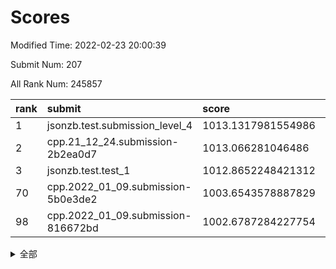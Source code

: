 # Scores

Modified Time: 2022-02-23 20:00:39

Submit Num: 207

All Rank Num: 245857

| rank |               submit               |       score        |       sigma        | pk_num |
| :--- | :--------------------------------- | :----------------- | :----------------- | :----- |
| 1    | jsonzb.test.submission_level_4     | 1013.1317981554986 | 0.7893001705614474 | 4749   |
| 2    | cpp.21_12_24.submission-2b2ea0d7   | 1013.066281046486  | 0.7745699436438946 | 4753   |
| 3    | jsonzb.test.test_1                 | 1012.8652248421312 | 0.8033339794570756 | 4744   |
| 70   | cpp.2022_01_09.submission-5b0e3de2 | 1003.6543578887829 | 0.7217154514793944 | 4749   |
| 98   | cpp.2022_01_09.submission-816672bd | 1002.6787284227754 | 0.7129795665422434 | 4749   |


<details>
<summary>全部</summary>

| rank |                 submit                 |       score        |       sigma        | pk_num |
| :--- | :------------------------------------- | :----------------- | :----------------- | :----- |
| 1    | jsonzb.test.submission_level_4         | 1013.1317981554986 | 0.7893001705614474 | 4749   |
| 2    | cpp.21_12_24.submission-2b2ea0d7       | 1013.066281046486  | 0.7745699436438946 | 4753   |
| 3    | jsonzb.test.test_1                     | 1012.8652248421312 | 0.8033339794570756 | 4744   |
| 4    | gobigger.level_3.submission_level_3_8  | 1012.4492890218318 | 0.8047272784241281 | 4756   |
| 5    | gobigger.level_3.submission_level_3_39 | 1011.5048667634295 | 0.7477051411110935 | 4747   |
| 6    | gobigger.level_3.submission_level_3_24 | 1011.4782897962232 | 0.761618127109848  | 4756   |
| 7    | gobigger.level_3.submission_level_3_25 | 1011.3623034021084 | 0.7841036699595565 | 4753   |
| 8    | gobigger.level_3.submission_level_3_14 | 1011.3093800296252 | 0.7660761240251135 | 4753   |
| 9    | gobigger.level_3.submission_level_3_37 | 1011.0527000859628 | 0.7599948224579726 | 4752   |
| 10   | gobigger.level_3.submission_level_3_48 | 1011.0288901021801 | 0.7909551382356955 | 4752   |
| 11   | gobigger.level_3.submission_level_3_34 | 1010.864929220829  | 0.757722020274069  | 4751   |
| 12   | gobigger.level_3.submission_level_3_21 | 1010.760830870045  | 0.7658609492152375 | 4753   |
| 13   | gobigger.level_3.submission_level_3_11 | 1010.5640935503894 | 0.8018236777023751 | 4752   |
| 14   | gobigger.level_3.submission_level_3_36 | 1010.5145165089233 | 0.75677204417897   | 4750   |
| 15   | gobigger.level_3.submission_level_3_20 | 1010.4869538820107 | 0.756291993658656  | 4752   |
| 16   | gobigger.level_3.submission_level_3_13 | 1010.4820768858557 | 0.7508805203785991 | 4746   |
| 17   | gobigger.level_3.submission_level_3_26 | 1010.4696734887543 | 0.7603954353639226 | 4750   |
| 18   | gobigger.level_3.submission_level_3_0  | 1010.3351517894437 | 0.7803909584408079 | 4758   |
| 19   | gobigger.level_3.submission_level_3_30 | 1010.2995858104869 | 0.7736765521356356 | 4746   |
| 20   | gobigger.level_3.submission_level_3_32 | 1010.2676579356805 | 0.7495270708492892 | 4748   |
| 21   | gobigger.level_3.submission_level_3_22 | 1010.2102454591173 | 0.7655690402122882 | 4752   |
| 22   | gobigger.level_3.submission_level_3_41 | 1010.115210566482  | 0.7629761564976312 | 4749   |
| 23   | gobigger.level_3.submission_level_3_9  | 1010.065929712806  | 0.7536335108767578 | 4749   |
| 24   | gobigger.level_3.submission_level_3_15 | 1010.0461370694703 | 0.7474086045351473 | 4753   |
| 25   | gobigger.level_3.submission_level_3_16 | 1010.0002541946486 | 0.7483363544288167 | 4748   |
| 26   | gobigger.level_3.submission_level_3_17 | 1009.8514883655604 | 0.7689083261608831 | 4752   |
| 27   | gobigger.level_3.submission_level_3_1  | 1009.8368841215291 | 0.7752064016919769 | 4754   |
| 28   | gobigger.level_3.submission_level_3_33 | 1009.7695010449323 | 0.7453858923195942 | 4749   |
| 29   | gobigger.level_3.submission_level_3_5  | 1009.7450298489315 | 0.7579661587815539 | 4756   |
| 30   | gobigger.level_3.submission_level_3_40 | 1009.6934840588307 | 0.7574534632285165 | 4753   |
| 31   | gobigger.level_3.submission_level_3_38 | 1009.6879864028755 | 0.7618221367509945 | 4750   |
| 32   | gobigger.level_3.submission_level_3_44 | 1009.6864228473368 | 0.7655088938228485 | 4753   |
| 33   | gobigger.level_3.submission_level_3_35 | 1009.6653275117841 | 0.7833181671266836 | 4751   |
| 34   | gobigger.level_3.submission_level_3_47 | 1009.6567291963793 | 0.7615799134917679 | 4749   |
| 35   | gobigger.level_3.submission_level_3_3  | 1009.6525734219712 | 0.7407728769437645 | 4751   |
| 36   | gobigger.level_3.submission_level_3_10 | 1009.6327544271445 | 0.7509417439959006 | 4748   |
| 37   | gobigger.level_3.submission_level_3_43 | 1009.631153001772  | 0.7425588978200734 | 4749   |
| 38   | gobigger.level_3.submission_level_3_27 | 1009.6224577262082 | 0.759377382400559  | 4749   |
| 39   | gobigger.level_3.submission_level_3_6  | 1009.4937445628113 | 0.7583067013647654 | 4758   |
| 40   | gobigger.level_3.submission_level_3_4  | 1009.4899739972916 | 0.7489284832143239 | 4750   |
| 41   | gobigger.level_3.submission_level_3_7  | 1009.4012496980829 | 0.7579397095178009 | 4747   |
| 42   | gobigger.level_3.submission_level_3_18 | 1009.3604753989079 | 0.7557384554195884 | 4748   |
| 43   | gobigger.level_3.submission_level_3_42 | 1009.3325766224335 | 0.7523688175619521 | 4752   |
| 44   | gobigger.level_3.submission_level_3_2  | 1009.1726302613403 | 0.748844488040678  | 4748   |
| 45   | gobigger.level_3.submission_level_3_23 | 1009.0874391242362 | 0.7579615166342059 | 4750   |
| 46   | gobigger.level_3.submission_level_3_31 | 1009.0469037366747 | 0.7459513968401821 | 4749   |
| 47   | gobigger.level_3.submission_level_3_46 | 1008.9569889654181 | 0.7602560875608722 | 4750   |
| 48   | gobigger.level_3.submission_level_3_49 | 1008.8657760625421 | 0.7456533992790673 | 4752   |
| 49   | gobigger.level_3.submission_level_3_45 | 1008.8499847844583 | 0.7534540470752151 | 4747   |
| 50   | gobigger.level_3.submission_level_3_12 | 1008.7727557031617 | 0.7490955934902341 | 4746   |
| 51   | gobigger.level_3.submission_level_3_29 | 1008.5707645978123 | 0.7436620005665626 | 4754   |
| 52   | gobigger.level_3.submission_level_3_28 | 1008.4133988638085 | 0.740640499481582  | 4754   |
| 53   | gobigger.level_3.submission_level_3_19 | 1007.3808609522614 | 0.7340645067574951 | 4753   |
| 54   | gobigger.level_1.submission_level_1_13 | 1004.7402380938847 | 0.7118445622062701 | 4750   |
| 55   | gobigger.level_1.submission_level_1_23 | 1004.591737474431  | 0.7370206226519064 | 4749   |
| 56   | gobigger.level_1.submission_level_1_33 | 1004.2054700821147 | 0.7312405559295105 | 4756   |
| 57   | gobigger.level_1.submission_level_1_38 | 1004.1808624456241 | 0.7171622540291983 | 4750   |
| 58   | gobigger.level_1.submission_level_1_4  | 1004.1461176281427 | 0.7285696362754585 | 4754   |
| 59   | gobigger.level_1.submission_level_1_48 | 1004.0705559768726 | 0.7087818280357232 | 4748   |
| 60   | gobigger.level_1.submission_level_1_3  | 1004.0177776081144 | 0.7205746652480713 | 4751   |
| 61   | gobigger.level_1.submission_level_1_26 | 1003.9724065525236 | 0.7243472011641842 | 4755   |
| 62   | gobigger.level_1.submission_level_1_11 | 1003.8295152657508 | 0.7098806437714824 | 4755   |
| 63   | gobigger.level_1.submission_level_1_12 | 1003.7834208976653 | 0.7240856020905737 | 4750   |
| 64   | gobigger.level_1.submission_level_1_25 | 1003.7584003479279 | 0.7146542793865172 | 4753   |
| 65   | gobigger.level_1.submission_level_1_0  | 1003.7250141803408 | 0.7084622452308245 | 4750   |
| 66   | gobigger.level_1.submission_level_1_31 | 1003.7191276496904 | 0.7157713690386399 | 4745   |
| 67   | gobigger.level_1.submission_level_1_43 | 1003.7068694022462 | 0.7170876759604995 | 4751   |
| 68   | gobigger.level_1.submission_level_1_39 | 1003.6700139269685 | 0.7049449277358073 | 4752   |
| 69   | gobigger.level_1.submission_level_1_14 | 1003.667625234022  | 0.7079223867677424 | 4750   |
| 70   | cpp.2022_01_09.submission-5b0e3de2     | 1003.6543578887829 | 0.7217154514793944 | 4749   |
| 71   | gobigger.level_1.submission_level_1_24 | 1003.6439737095275 | 0.7091174314266473 | 4750   |
| 72   | gobigger.level_1.submission_level_1_10 | 1003.5825125241763 | 0.7174218751097361 | 4757   |
| 73   | gobigger.level_1.submission_level_1_19 | 1003.5741034336178 | 0.7190954654749901 | 4748   |
| 74   | gobigger.level_1.submission_level_1_32 | 1003.5682623228096 | 0.7159631600723128 | 4750   |
| 75   | gobigger.level_1.submission_level_1_20 | 1003.4979494896785 | 0.7212273516393275 | 4755   |
| 76   | gobigger.level_1.submission_level_1_22 | 1003.4407677087128 | 0.7125985618419708 | 4748   |
| 77   | gobigger.level_1.submission_level_1_37 | 1003.4365865243511 | 0.7153198412623482 | 4747   |
| 78   | gobigger.level_1.submission_level_1_6  | 1003.3771100248232 | 0.7192036799557309 | 4747   |
| 79   | gobigger.level_1.submission_level_1_16 | 1003.3758666602192 | 0.7109805607715781 | 4751   |
| 80   | gobigger.level_1.submission_level_1_29 | 1003.358362819099  | 0.7173867337040931 | 4754   |
| 81   | gobigger.level_1.submission_level_1_44 | 1003.3334694814652 | 0.7151654616758037 | 4754   |
| 82   | gobigger.level_1.submission_level_1_45 | 1003.2702159601993 | 0.720837353075717  | 4746   |
| 83   | gobigger.level_1.submission_level_1_35 | 1003.2676295811564 | 0.718660096460088  | 4752   |
| 84   | gobigger.level_1.submission_level_1_5  | 1003.2635401363684 | 0.7113540020924339 | 4751   |
| 85   | gobigger.level_1.submission_level_1_27 | 1003.1308680534045 | 0.7179203044155936 | 4745   |
| 86   | gobigger.level_1.submission_level_1_1  | 1003.129400711049  | 0.7104524524232804 | 4748   |
| 87   | gobigger.level_1.submission_level_1_46 | 1003.1042171882483 | 0.7187570404456568 | 4752   |
| 88   | gobigger.level_1.submission_level_1_2  | 1003.0805911671061 | 0.7156207763307878 | 4755   |
| 89   | gobigger.level_1.submission_level_1_21 | 1003.0159925803017 | 0.7199594432549785 | 4748   |
| 90   | gobigger.level_1.submission_level_1_28 | 1002.9664248559484 | 0.7134507881232243 | 4747   |
| 91   | gobigger.level_1.submission_level_1_36 | 1002.9430372490194 | 0.7145064782151699 | 4748   |
| 92   | gobigger.level_1.submission_level_1_42 | 1002.8886114679071 | 0.7158747809159429 | 4751   |
| 93   | gobigger.level_1.submission_level_1_34 | 1002.8763501048219 | 0.727636280612684  | 4750   |
| 94   | gobigger.level_1.submission_level_1_8  | 1002.8542451683284 | 0.713770999712306  | 4752   |
| 95   | gobigger.level_1.submission_level_1_41 | 1002.8268764667636 | 0.7271461460136306 | 4753   |
| 96   | gobigger.level_1.submission_level_1_49 | 1002.79612651889   | 0.7225012293787777 | 4751   |
| 97   | gobigger.level_1.submission_level_1_30 | 1002.7451905066262 | 0.7065413128172714 | 4756   |
| 98   | cpp.2022_01_09.submission-816672bd     | 1002.6787284227754 | 0.7129795665422434 | 4749   |
| 99   | gobigger.level_1.submission_level_1_18 | 1002.6641184797414 | 0.7204498797561691 | 4751   |
| 100  | gobigger.level_1.submission_level_1_15 | 1002.5737711680545 | 0.71827704004476   | 4751   |
| 101  | gobigger.level_1.submission_level_1_47 | 1002.552304799002  | 0.7166591434223467 | 4751   |
| 102  | gobigger.level_1.submission_level_1_17 | 1002.301087056864  | 0.7090082916834539 | 4751   |
| 103  | gobigger.level_1.submission_level_1_7  | 1002.2908449495293 | 0.7067223474532113 | 4747   |
| 104  | gobigger.level_1.submission_level_1_40 | 1001.8329724884243 | 0.711991891749293  | 4749   |
| 105  | gobigger.level_1.submission_level_1_9  | 1001.5185213211797 | 0.7238473195806622 | 4751   |
| 106  | gobigger.random.submission_random_38   | 997.2030570519939  | 0.7058236412177049 | 4750   |
| 107  | gobigger.random.submission_random_7    | 997.060722403837   | 0.7126935865725859 | 4747   |
| 108  | gobigger.random.submission_random_36   | 996.8717288263199  | 0.7034305262066225 | 4755   |
| 109  | gobigger.random.submission_random_41   | 996.860004073947   | 0.7024539308876913 | 4755   |
| 110  | gobigger.random.submission_random_4    | 996.6369966150019  | 0.704330943573056  | 4752   |
| 111  | gobigger.random.submission_random_24   | 996.6151792919518  | 0.7074446367878541 | 4751   |
| 112  | gobigger.random.submission_random_27   | 996.5906346398839  | 0.7165804277447192 | 4751   |
| 113  | gobigger.random.submission_random_12   | 996.5219042649383  | 0.706471378165794  | 4751   |
| 114  | gobigger.random.submission_random_2    | 996.37658554495    | 0.7069094224006153 | 4747   |
| 115  | gobigger.random.submission_random_25   | 996.3473998956322  | 0.7128512211888012 | 4750   |
| 116  | gobigger.random.submission_random_42   | 996.3434101323451  | 0.7158646846195735 | 4749   |
| 117  | gobigger.random.submission_random_14   | 996.2999848162666  | 0.7202660782066528 | 4750   |
| 118  | gobigger.random.submission_random_19   | 996.2491771842746  | 0.7027758384587882 | 4752   |
| 119  | gobigger.random.submission_random_39   | 996.247793455757   | 0.7149478678990364 | 4748   |
| 120  | gobigger.random.submission_random_44   | 996.2467520568495  | 0.7116327102878328 | 4750   |
| 121  | gobigger.random.submission_random_43   | 996.2377471312639  | 0.7108302630526797 | 4753   |
| 122  | gobigger.random.submission_random_17   | 996.2056723006139  | 0.699088464547069  | 4753   |
| 123  | gobigger.random.submission_random_40   | 996.1577401034643  | 0.7185793106816436 | 4752   |
| 124  | gobigger.random.submission_random_11   | 996.0704551133443  | 0.7084759203954498 | 4752   |
| 125  | gobigger.random.submission_random_23   | 996.0304645876481  | 0.7158166844122159 | 4752   |
| 126  | gobigger.random.submission_random_26   | 996.0071108847515  | 0.7191854899589647 | 4749   |
| 127  | gobigger.random.submission_random_3    | 995.9297535482265  | 0.6977931012442891 | 4753   |
| 128  | gobigger.random.submission_random_15   | 995.880177108863   | 0.7162637399211563 | 4750   |
| 129  | gobigger.random.submission_random_16   | 995.8392632632805  | 0.705469879020686  | 4755   |
| 130  | gobigger.random.submission_random_21   | 995.8065444486973  | 0.7091954377472718 | 4749   |
| 131  | gobigger.random.submission_random_10   | 995.7498020388391  | 0.7066098157989371 | 4752   |
| 132  | gobigger.random.submission_random_29   | 995.7460691440938  | 0.6992923163732827 | 4752   |
| 133  | gobigger.random.submission_random_6    | 995.7352852649825  | 0.7137122693724212 | 4750   |
| 134  | gobigger.random.submission_random_22   | 995.734741577138   | 0.72061480939759   | 4749   |
| 135  | gobigger.random.submission_random_46   | 995.7046097500904  | 0.7064622137525229 | 4754   |
| 136  | gobigger.random.submission_random_32   | 995.6693340906236  | 0.6935247348053848 | 4751   |
| 137  | gobigger.random.submission_random_13   | 995.6687390288901  | 0.7284158355167725 | 4746   |
| 138  | gobigger.random.submission_random_0    | 995.5953583119517  | 0.7307221059915382 | 4750   |
| 139  | gobigger.random.submission_random_33   | 995.5072070555244  | 0.7072160729996166 | 4753   |
| 140  | gobigger.random.submission_random_1    | 995.4952836560393  | 0.7250836316967284 | 4753   |
| 141  | gobigger.random.submission_random_45   | 995.4948147324234  | 0.7140898309937526 | 4752   |
| 142  | gobigger.random.submission_random_34   | 995.4195104482831  | 0.7027255063473199 | 4750   |
| 143  | gobigger.random.submission_random_35   | 995.3950200068484  | 0.7133383788479517 | 4753   |
| 144  | gobigger.random.submission_random_5    | 995.3007020204823  | 0.7134332385198044 | 4751   |
| 145  | gobigger.random.submission_random_18   | 995.2738365407031  | 0.7300939644619363 | 4754   |
| 146  | gobigger.random.submission_random_48   | 995.2421361450197  | 0.7093223548031661 | 4749   |
| 147  | gobigger.random.submission_random_30   | 995.2102766128987  | 0.7139597692456819 | 4755   |
| 148  | gobigger.random.submission_random_9    | 995.2038994764238  | 0.7021584645562081 | 4751   |
| 149  | gobigger.random.submission_random_28   | 995.0742026365712  | 0.710614682795781  | 4749   |
| 150  | gobigger.random.submission_random_49   | 995.0566417621551  | 0.7131249844875764 | 4751   |
| 151  | gobigger.random.submission_random_37   | 995.0091625999177  | 0.7044624692612648 | 4755   |
| 152  | gobigger.random.submission_random_47   | 994.934090326124   | 0.7143446923547146 | 4751   |
| 153  | gobigger.random.submission_random_8    | 994.875551971008   | 0.7202434867995923 | 4748   |
| 154  | gobigger.random.submission_random_31   | 994.555567107255   | 0.7185775134343307 | 4750   |
| 155  | gobigger.level_2.submission_level_2_15 | 994.5036468973686  | 0.728906830074174  | 4749   |
| 156  | gobigger.level_2.submission_level_2_21 | 994.3979289779523  | 0.7461624509236102 | 4751   |
| 157  | gobigger.random.submission_random_20   | 994.2721423189269  | 0.7267549916590269 | 4751   |
| 158  | gobigger.level_2.submission_level_2_32 | 993.889206283598   | 0.7156628710841744 | 4750   |
| 159  | gobigger.level_2.submission_level_2_37 | 993.8399857416451  | 0.7291465158214375 | 4753   |
| 160  | gobigger.level_2.submission_level_2_47 | 993.6777221053627  | 0.7342407079435658 | 4749   |
| 161  | gobigger.level_2.submission_level_2_14 | 993.5895802786657  | 0.7334845169995933 | 4749   |
| 162  | gobigger.level_2.submission_level_2_6  | 993.5754806680851  | 0.741493358694402  | 4750   |
| 163  | gobigger.level_2.submission_level_2_10 | 993.3026694911341  | 0.7287549060687973 | 4752   |
| 164  | gobigger.level_2.submission_level_2_22 | 993.1384505590229  | 0.7329008634184287 | 4753   |
| 165  | gobigger.level_2.submission_level_2_17 | 992.9713435857561  | 0.7468169043137554 | 4744   |
| 166  | gobigger.level_2.submission_level_2_36 | 992.9645526815845  | 0.7413563024618685 | 4747   |
| 167  | gobigger.level_2.submission_level_2_12 | 992.857840994883   | 0.7420199116296156 | 4745   |
| 168  | gobigger.level_2.submission_level_2_18 | 992.844301189178   | 0.7335254644850381 | 4751   |
| 169  | gobigger.level_2.submission_level_2_27 | 992.8103211535085  | 0.7329914629724607 | 4753   |
| 170  | gobigger.level_2.submission_level_2_41 | 992.7749808445146  | 0.7449090633334129 | 4751   |
| 171  | gobigger.level_2.submission_level_2_25 | 992.752369265855   | 0.7356175137357815 | 4755   |
| 172  | gobigger.level_2.submission_level_2_4  | 992.6986506628685  | 0.7352013434207234 | 4748   |
| 173  | gobigger.level_2.submission_level_2_49 | 992.6817601361588  | 0.7507461602875778 | 4756   |
| 174  | gobigger.level_2.submission_level_2_16 | 992.608933899998   | 0.7346336755657552 | 4750   |
| 175  | gobigger.level_2.submission_level_2_29 | 992.6084375526756  | 0.7504610704906137 | 4754   |
| 176  | gobigger.level_2.submission_level_2_13 | 992.3647348177781  | 0.740649245600286  | 4751   |
| 177  | gobigger.level_2.submission_level_2_19 | 992.3300050738575  | 0.7429585138501884 | 4751   |
| 178  | gobigger.level_2.submission_level_2_31 | 992.2799547898074  | 0.7459837250650326 | 4753   |
| 179  | gobigger.level_2.submission_level_2_26 | 992.2729281928556  | 0.7673191001288306 | 4753   |
| 180  | gobigger.level_2.submission_level_2_44 | 992.218630515246   | 0.7261928331991081 | 4756   |
| 181  | gobigger.level_2.submission_level_2_28 | 992.1477841916584  | 0.7392405603682184 | 4749   |
| 182  | gobigger.level_2.submission_level_2_0  | 992.1303656503027  | 0.7540132591275319 | 4757   |
| 183  | gobigger.level_2.submission_level_2_45 | 992.1267637915363  | 0.7263206221793443 | 4745   |
| 184  | gobigger.level_2.submission_level_2_23 | 992.0827595295018  | 0.7491624692782698 | 4752   |
| 185  | gobigger.level_2.submission_level_2_46 | 992.0332567867783  | 0.7482900283320478 | 4755   |
| 186  | gobigger.level_2.submission_level_2_34 | 992.0003345103569  | 0.7299906783865124 | 4755   |
| 187  | gobigger.level_2.submission_level_2_42 | 992.0000610485833  | 0.7428318322122993 | 4752   |
| 188  | gobigger.level_2.submission_level_2_7  | 991.782034147472   | 0.7329218749742568 | 4752   |
| 189  | gobigger.level_2.submission_level_2_40 | 991.7637373888585  | 0.7567734322312409 | 4746   |
| 190  | gobigger.level_2.submission_level_2_24 | 991.7376315445027  | 0.7647695759104249 | 4753   |
| 191  | gobigger.level_2.submission_level_2_3  | 991.7108483757189  | 0.7456313056671969 | 4753   |
| 192  | gobigger.level_2.submission_level_2_11 | 991.6415889374915  | 0.752384480281301  | 4752   |
| 193  | gobigger.level_2.submission_level_2_1  | 991.6312503164469  | 0.7314083670570488 | 4748   |
| 194  | gobigger.level_2.submission_level_2_43 | 991.5764175441925  | 0.7319914353119943 | 4751   |
| 195  | gobigger.level_2.submission_level_2_9  | 991.5664808497137  | 0.7530794512038106 | 4748   |
| 196  | gobigger.level_2.submission_level_2_5  | 991.561040901958   | 0.7440984894184721 | 4758   |
| 197  | gobigger.level_2.submission_level_2_35 | 991.5539021111326  | 0.7371048293402519 | 4751   |
| 198  | gobigger.level_2.submission_level_2_30 | 991.4444155755201  | 0.7520038844436131 | 4751   |
| 199  | gobigger.level_2.submission_level_2_8  | 991.4067825021642  | 0.7563361134168534 | 4749   |
| 200  | gobigger.level_2.submission_level_2_20 | 991.2927726530119  | 0.7494875346208363 | 4747   |
| 201  | gobigger.level_2.submission_level_2_48 | 991.226894233178   | 0.7305784447130855 | 4749   |
| 202  | gobigger.level_2.submission_level_2_38 | 990.968865042233   | 0.7646193003091406 | 4750   |
| 203  | gobigger.level_2.submission_level_2_33 | 990.7565280826863  | 0.7482362968026173 | 4750   |
| 204  | gobigger.level_2.submission_level_2_2  | 990.5578221455346  | 0.7780542388157138 | 4748   |
| 205  | gobigger.level_2.submission_level_2_39 | 990.350106231096   | 0.7803450527233764 | 4749   |
| 206  | gobigger.none.submission_none_1        | 977.4539481896011  | 1.3993169999301835 | 4753   |
| 207  | gobigger.none.submission_none_0        | 976.7278709363745  | 1.3708121280313825 | 4750   |

</details>